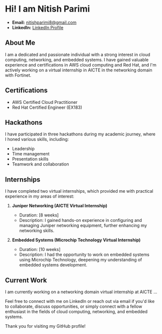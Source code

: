 # Hi! I am   Nitish Parimi


- **Email:** nitishparimi8@gmail.com
- **LinkedIn:** [LinkedIn Profile](https://www.linkedin.com/in/nitish-parimi-0668bb235/)
  
## About Me

I am a dedicated and passionate individual with a strong interest in cloud computing, networking, and embedded systems. I have gained valuable experience and certifications in AWS cloud computing and Red Hat, and I'm actively working on a virtual internship in AICTE in the networking domain with Fortinet.

## Certifications

- AWS Certified Cloud Practitioner
- Red Hat Certified Engineer (EX183)

## Hackathons

I have participated in three hackathons during my academic journey, where I honed various skills, including:

- Leadership
- Time management
- Presentation skills
- Teamwork and collaboration

## Internships

I have completed two virtual internships, which provided me with practical experience in my areas of interest:

1. **Juniper Networking (AICTE Virtual Internship)**
   - Duration: [8 weeks]
   - Description: I gained hands-on experience in configuring and managing Juniper networking equipment, further enhancing my networking skills.

2. **Embedded Systems (Microchip Technology Virtual Internship)**
   - Duration: [10 weeks]
   - Description: I had the opportunity to work on embedded systems using Microchip Technology, deepening my understanding of embedded systems development.

## Current Work

I am currently working on a networking domain virtual internship at AICTE ...

Feel free to connect with me on LinkedIn or reach out via email if you'd like to collaborate, discuss opportunities, or simply connect with a fellow enthusiast in the fields of cloud computing, networking, and embedded systems.

Thank you for visiting my GitHub profile!
